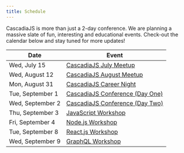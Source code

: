 ```yaml
---
title: Schedule
---
```

CascadiaJS is more than just a 2-day conference. We are planning a massive slate of fun, interesting and educational events. Check-out the calendar below and stay tuned for more updates!

<table id="ticket-info">
    <thead>
        <tr><th>Date</th><th>Event</th></tr>
    </thead>
    <tbody>
        <tr><td>Wed, July 15</td><td><a href="/july-prefunk">CascadiaJS July Meetup</a></td></tr>
        <tr><td>Wed, August 12</td><td><a href="/august-prefunk">CascadiaJS August Meetup</a></td></tr>
        <tr><td>Mon, August 31</td><td><a href="/career-night">CascadiaJS Career Night</a></td></tr>
        <tr><td>Tue, September 1</td><td><a href="/">CascadiaJS Conference (Day One)</a></td></tr>
        <tr><td>Wed, September 2</td><td><a href="/">CascadiaJS Conference (Day Two)</a></td></tr>
        <tr><td>Thu, September 3</td><td><a href="/workshop-js">JavaScript Workshop</a></td></tr>
        <tr><td>Fri, September 4</td><td><a href="/workshop-nodejs">Node.js Workshop</a></td></tr>
        <tr><td>Tue, September 8</td><td><a href="/workshop-reactjs">React.js Workshop</a></td></tr>
        <tr><td>Wed, September 9</td><td><a href="/workshop-graphql">GraphQL Workshop</a></td></tr>
    </tbody>
</table>
